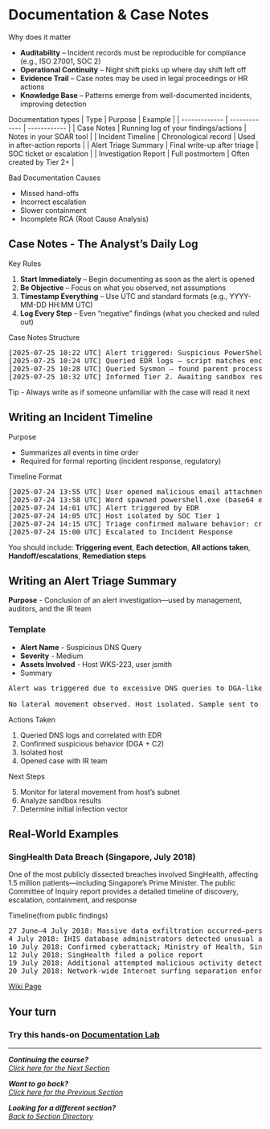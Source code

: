# Documentation & Case Notes
Why does it matter
- **Auditability** – Incident records must be reproducible for compliance (e.g., ISO 27001, SOC 2)
- **Operational Continuity** – Night shift picks up where day shift left off
- **Evidence Trail** – Case notes may be used in legal proceedings or HR actions
- **Knowledge Base** – Patterns emerge from well-documented incidents, improving detection

Documentation types
| Type  | Purpose | Example |
| ------------- | ------------- | ------------ |
| Case Notes  | Running log of your findings/actions  | Notes in your SOAR tool |
| Incident Timeline  | 	Chronological record  | Used in after-action reports |
| Alert Triage Summary | Final write-up after triage | SOC ticket or escalation |
| Investigation Report | Full postmortem | Often created by Tier 2+ |

Bad Documentation Causes
- Missed hand-offs
- Incorrect escalation
- Slower containment
- Incomplete RCA (Root Cause Analysis)

## Case Notes - The Analyst’s Daily Log
Key Rules
1. **Start Immediately** – Begin documenting as soon as the alert is opened
2. **Be Objective** – Focus on what you observed, not assumptions
3. **Timestamp Everything** – Use UTC and standard formats (e.g., YYYY-MM-DD HH:MM UTC)
4. **Log Every Step** – Even “negative” findings (what you checked and ruled out)

Case Notes Structure
<pre>[2025-07-25 10:22 UTC] Alert triggered: Suspicious PowerShell execution on host WKS-204
[2025-07-25 10:24 UTC] Queried EDR logs – script matches encoded PowerShell from MITRE T1059.001
[2025-07-25 10:28 UTC] Queried Sysmon – found parent process was MS Word; likely macro
[2025-07-25 10:32 UTC] Informed Tier 2. Awaiting sandbox results</pre>

Tip - Always write as if someone unfamiliar with the case will read it next

## Writing an Incident Timeline
Purpose
- Summarizes all events in time order
- Required for formal reporting (incident response, regulatory)

Timeline Format
<pre>[2025-07-24 13:55 UTC] User opened malicious email attachment
[2025-07-24 13:58 UTC] Word spawned powershell.exe (base64 encoded payload)
[2025-07-24 14:01 UTC] Alert triggered by EDR
[2025-07-24 14:05 UTC] Host isolated by SOC Tier 1
[2025-07-24 14:15 UTC] Triage confirmed malware behavior: credential dumping
[2025-07-24 15:00 UTC] Escalated to Incident Response</pre>

You should include: **Triggering event**, **Each detection**, **All actions taken**, **Handoff/escalations**, **Remediation steps**

## Writing an Alert Triage Summary
**Purpose** - Conclusion of an alert investigation—used by management, auditors, and the IR team

### Template 
- **Alert Name** - Suspicious DNS Query
- **Severity** - Medium
- **Assets Involved** - Host WKS-223, user jsmith
- Summary
<pre>Alert was triggered due to excessive DNS queries to DGA-like domains. Investigation confirmed no legitimate application behavior matching this pattern. PCAP showed suspicious outbound traffic to IP 103.54.22.11, known to be used by malware “XLoader.”

No lateral movement observed. Host isolated. Sample sent to sandbox. Awaiting results. Case escalated to Tier 2 for full investigation.</pre>

Actions Taken
1. Queried DNS logs and correlated with EDR
2. Confirmed suspicious behavior (DGA + C2)
3. Isolated host
4. Opened case with IR team

Next Steps

5. Monitor for lateral movement from host’s subnet
6. Analyze sandbox results
7. Determine initial infection vector

## Real-World Examples
### SingHealth Data Breach (Singapore, July 2018)
One of the most publicly dissected breaches involved SingHealth, affecting 1.5 million patients—including Singapore’s Prime Minister. The public Committee of Inquiry report provides a detailed timeline of discovery, escalation, containment, and response

Timeline(from public findings)
<pre>27 June–4 July 2018: Massive data exfiltration occurred—personal particulars of ~1.495 million patients and outpatient medication records of ~159,000 were stolen
4 July 2018: IHIS database administrators detected unusual activity, halted initial exfiltration attempts, and began enhanced monitoring
10 July 2018: Confirmed cyberattack; Ministry of Health, SingHealth, and Cyber Security Agency notified
12 July 2018: SingHealth filed a police report
19 July 2018: Additional attempted malicious activity detected but without exfiltration
20 July 2018: Network‑wide Internet surfing separation enforced; public announcement issued by Ministry of Health and Communications & Information</pre>

[Wiki Page](https://en.wikipedia.org/wiki/2018_SingHealth_data_breach)

## Your turn
### Try this hands-on [Documentation Lab](/courseFiles/Section_09-documentationAndCaseNotes/documentationLab.md)

***
<b><i>Continuing the course?</b>
</br>
[Click here for the Next Section](/courseFiles/Section_12-softSkills/softSkills.md)</i>

<b><i>Want to go back?</b>
</br>
[Click here for the Previous Section](/courseFiles/Section_10-emailFundamentals/emailFundamentals.md)

<b><i>Looking for a different section? </b></br>[Back to Section Directory](/coursenavigation.md)</i>
